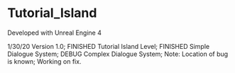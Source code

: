 # Tutorial_Island

Developed with Unreal Engine 4

1/30/20
Version 1.0; 
FINISHED Tutorial Island Level; 
FINISHED Simple Dialogue System; 
DEBUG Complex Dialogue System; 
Note: 
Location of bug is known; Working on fix.
